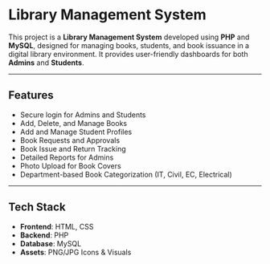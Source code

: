 #  Library Management System

This project is a **Library Management System** developed using **PHP** and **MySQL**, designed for managing books, students, and book issuance in a digital library environment. It provides user-friendly dashboards for both **Admins** and **Students**.

---

##  Features

-  Secure login for Admins and Students
-  Add, Delete, and Manage Books
-  Add and Manage Student Profiles
-  Book Requests and Approvals
-  Book Issue and Return Tracking
-  Detailed Reports for Admins
-  Photo Upload for Book Covers
-  Department-based Book Categorization (IT, Civil, EC, Electrical)

---

##  Tech Stack

- **Frontend**: HTML, CSS
- **Backend**: PHP
- **Database**: MySQL
- **Assets**: PNG/JPG Icons & Visuals



